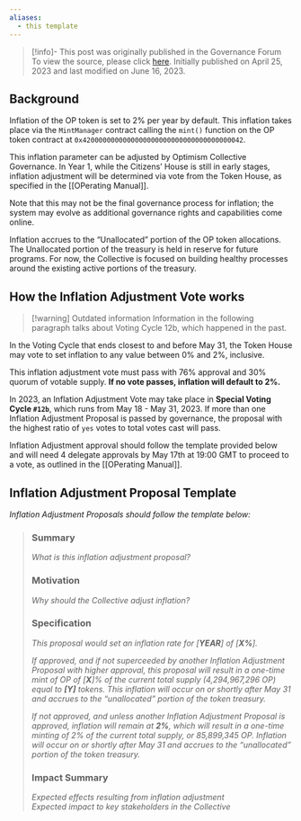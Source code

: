 ```yaml
---
aliases:
  - this template
---
```


> [!info]- This post was originally published in the Governance Forum
> To view the source, please click [here](https://gov.optimism.io/t/inflation-adjustment-proposal-template/5923). Initially published on April 25, 2023 and last modified on June 16, 2023.

<span class="notvisible"></span>
## Background

Inflation of the OP token is set to 2% per year by default. This inflation takes place via the `MintManager` contract calling the `mint()` function on the OP token contract at `0x4200000000000000000000000000000000000042`.

This inflation parameter can be adjusted by Optimism Collective Governance. In Year 1, while the Citizens’ House is still in early stages, inflation adjustment will be determined via vote from the Token House, as specified in the [[OPerating Manual]].

Note that this may not be the final governance process for inflation; the system may evolve as additional governance rights and capabilities come online.

Inflation accrues to the “Unallocated” portion of the OP token allocations. The Unallocated portion of the treasury is held in reserve for future programs. For now, the Collective is focused on building healthy processes around the existing active portions of the treasury.

## How the Inflation Adjustment Vote works

> [!warning] Outdated information
> Information in the following paragraph talks about Voting Cycle 12b, which happened in the past. 

In the Voting Cycle that ends closest to and before May 31, the Token House may vote to set inflation to any value between 0% and 2%, inclusive.

This inflation adjustment vote must pass with 76% approval and 30% quorum of votable supply. **If no vote passes, inflation will default to 2%.**

In 2023, an Inflation Adjustment Vote may take place in **Special Voting Cycle ``#12b``**, which runs from May 18 - May 31, 2023. If more than one Inflation Adjustment Proposal is passed by governance, the proposal with the highest ratio of `yes` votes to total votes cast will pass.

Inflation Adjustment approval should follow the template provided below and will need 4 delegate approvals by May 17th at 19:00 GMT to proceed to a vote, as outlined in the [[OPerating Manual]].

## Inflation Adjustment Proposal Template

_Inflation Adjustment Proposals should follow the template below:_

> ### **Summary**
> 
> _What is this inflation adjustment proposal?_
> 
> ### **Motivation**
> 
> _Why should the Collective adjust inflation?_
> 
> ### **Specification**
> 
> _This proposal would set an inflation rate for [**YEAR**] of [**X%**]._
> 
> _If approved, and if not superceeded by another Inflation Adjustment Proposal with higher approval, this proposal will result in a one-time mint of OP of [**X**]% of the current total supply (4,294,967,296 OP) equal to **[Y]** tokens. This inflation will occur on or shortly after May 31 and accrues to the “unallocated” portion of the token treasury._
> 
> _If not approved, and unless another Inflation Adjustment Proposal is approved, inflation will remain at **2%**, which will result in a one-time minting of 2% of the current total supply, or 85,899,345 OP. Inflation will occur on or shortly after May 31 and accrues to the “unallocated” portion of the token treasury._
> 
> ### **Impact Summary**
> 
> _Expected effects resulting from inflation adjustment_  
> _Expected impact to key stakeholders in the Collective_
